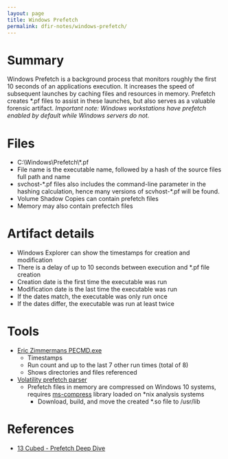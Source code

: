 ```yaml
---
layout: page
title: Windows Prefetch
permalink: dfir-notes/windows-prefetch/
---
```


# Summary
Windows Prefetch is a background process that monitors roughly the first 10 seconds of an applications execution. It increases the speed of subsequent launches by caching files and resources in memory. Prefetch creates \*.pf files to assist in these launches, but also serves as a valuable forensic artifact. *Important note: Windows workstations have prefetch enabled by default while Windows servers do not.*

# Files
* C:\Windows\Prefetch\\*.pf
* File name is the executable name, followed by a hash of the source files full path and name
* svchost-\*.pf files also includes the command-line parameter in the hashing calculation, hence many versions of scvhost-\*.pf will be found.
* Volume Shadow Copies can contain prefetch files
* Memory may also contain prefectch files

# Artifact details
* Windows Explorer can show the timestamps for creation and modification
* There is a delay of up to 10 seconds between execution and *.pf file creation
* Creation date is the first time the executable was run
* Modification date is the last time the executable was run
* If the dates match, the executable was only run once
* If the dates differ, the executable was run at least twice

# Tools
* [Eric Zimmermans PECMD.exe](https://f001.backblazeb2.com/file/EricZimmermanTools/PECmd.zip)
    * Timestamps
    * Run count and up to the last 7 other run times (total of 8)
    * Shows directories and files referenced
* [Volatility prefetch parser](https://github.com/superponible/volatility-plugins/blob/master/prefetch.py)
    * Prefetch files in memory are compressed on Windows 10 systems, requires [ms-compress](https://github.com/coderforlife/ms-compress) library loaded on *nix analysis systems
        * Download, build, and move the created *.so file to /usr/lib

# References
* [13 Cubed - Prefetch Deep Dive](https://youtu.be/f4RAtR_3zcs)
